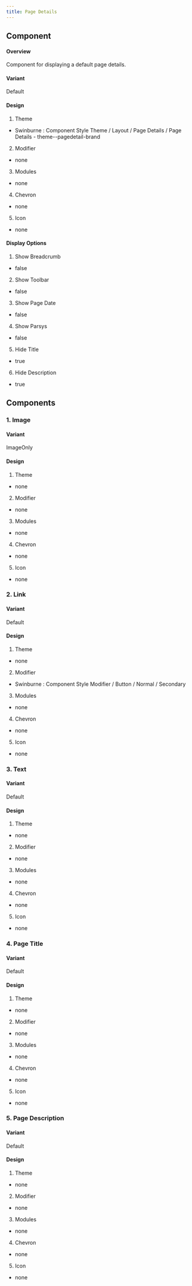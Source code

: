```yaml
---
title: Page Details
---
```

## Component
#### Overview
  Component for displaying a default page details.
#### Variant
  Default
#### Design
1. Theme
 * Swinburne : Component Style Theme / Layout / Page Details / Page Details - theme--pagedetail-brand
2. Modifier
 * none
3. Modules
 * none
4. Chevron
 * none
5. Icon
 * none
#### Display Options
1. Show Breadcrumb
 * false
2. Show Toolbar
 * false
3. Show Page Date
 * false
4. Show Parsys
 * false
5. Hide Title
 * true
6. Hide Description
 * true
 
## Components
### 1. Image
#### Variant
  ImageOnly
#### Design
1. Theme
 * none
2. Modifier
 * none
3. Modules
 * none
4. Chevron
 * none
5. Icon
 * none
 
### 2. Link
#### Variant
  Default
#### Design
1. Theme
 * none
2. Modifier
 * Swinburne : Component Style Modifier / Button / Normal / Secondary
3. Modules
 * none
4. Chevron
 * none
5. Icon
 * none
 
### 3. Text
#### Variant
  Default
#### Design
1. Theme
 * none
2. Modifier
 * none
3. Modules
 * none
4. Chevron
 * none
5. Icon
 * none
 
### 4. Page Title
#### Variant
  Default
#### Design
 1. Theme
  * none
 2. Modifier
  * none
 3. Modules
  * none
 4. Chevron
  * none
 5. Icon
  * none
  
### 5. Page Description
#### Variant
  Default
#### Design
 1. Theme
  * none
 2. Modifier
  * none
 3. Modules
  * none
 4. Chevron
  * none
 5. Icon
  * none

